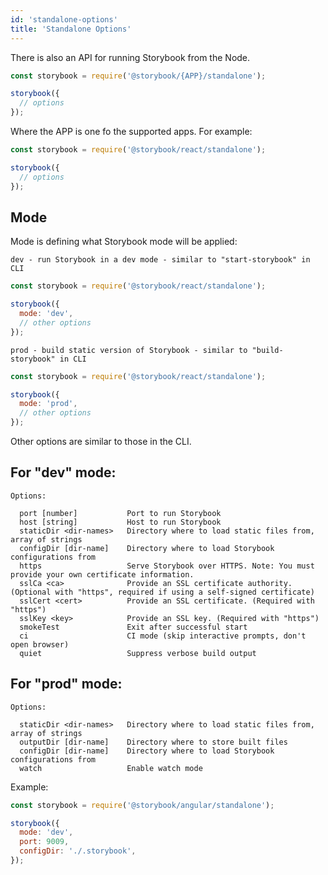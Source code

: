 ```yaml
---
id: 'standalone-options'
title: 'Standalone Options'
---
```


There is also an API for running Storybook from the Node.

```js
const storybook = require('@storybook/{APP}/standalone');

storybook({
  // options
});
``` 

Where the APP is one fo the supported apps. For example:

```js
const storybook = require('@storybook/react/standalone');

storybook({
  // options
});
``` 

## Mode

Mode is defining what Storybook mode will be applied:

    dev - run Storybook in a dev mode - similar to "start-storybook" in CLI

```js
const storybook = require('@storybook/react/standalone');

storybook({
  mode: 'dev',
  // other options
});
```    

    prod - build static version of Storybook - similar to "build-storybook" in CLI

```js
const storybook = require('@storybook/react/standalone');

storybook({
  mode: 'prod',
  // other options
});
```    

Other options are similar to those in the CLI.

## For "dev" mode:

    Options:

      port [number]           Port to run Storybook
      host [string]           Host to run Storybook
      staticDir <dir-names>   Directory where to load static files from, array of strings
      configDir [dir-name]    Directory where to load Storybook configurations from
      https                   Serve Storybook over HTTPS. Note: You must provide your own certificate information.
      sslCa <ca>              Provide an SSL certificate authority. (Optional with "https", required if using a self-signed certificate)
      sslCert <cert>          Provide an SSL certificate. (Required with "https")
      sslKey <key>            Provide an SSL key. (Required with "https")
      smokeTest               Exit after successful start
      ci                      CI mode (skip interactive prompts, don't open browser)
      quiet                   Suppress verbose build output

## For "prod" mode:

    Options:

      staticDir <dir-names>   Directory where to load static files from, array of strings
      outputDir [dir-name]    Directory where to store built files
      configDir [dir-name]    Directory where to load Storybook configurations from
      watch                   Enable watch mode

Example: 

```js
const storybook = require('@storybook/angular/standalone');

storybook({
  mode: 'dev',
  port: 9009,
  configDir: './.storybook',
});
```

